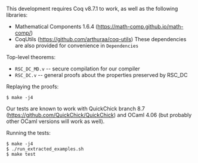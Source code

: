 
This development requires Coq v8.7.1 to work, as well as the following libraries:
- Mathematical Components 1.6.4 (https://math-comp.github.io/math-comp/)
- CoqUtils (https://github.com/arthuraa/coq-utils)
These dependencies are also provided for convenience in `Dependencies`

Top-level theorems:
- `RSC_DC_MD.v` -- secure compilation for our compiler
- `RSC_DC.v` -- general proofs about the properties preserved by RSC_DC

Replaying the proofs:

    $ make -j4

Our tests are known to work with QuickChick branch 8.7
(https://github.com/QuickChick/QuickChick) and OCaml 4.06
(but probably other OCaml versions will work as well).

Running the tests:

    $ make -j4
    $ ./run_extracted_examples.sh
    $ make test
